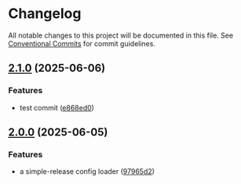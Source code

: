 # Changelog

All notable changes to this project will be documented in this file.
See [Conventional Commits](https://conventionalcommits.org) for commit guidelines.

## [2.1.0](https://github.com/TrigenSoftware/simple-release/compare/v2.0.0...v2.1.0) (2025-06-06)

### Features

* test commit ([e868ed0](https://github.com/TrigenSoftware/simple-release/commit/e868ed08d8a83e5ac056eee1751cfe5c1a5ab712))

## [2.0.0](https://github.com/TrigenSoftware/simple-release/compare/v1.0.0...v2.0.0) (2025-06-05)

### Features

* a simple-release config loader ([97965d2](https://github.com/TrigenSoftware/simple-release/commit/97965d29ab28d40836cf5ef3d5e4e04f908e7037))
